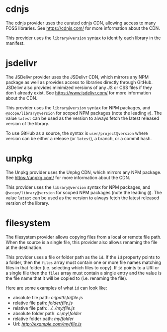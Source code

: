 # cdnjs

The cdnjs provider uses the curated cdnjs CDN, allowing access to many FOSS libraries.  See https://cdnjs.com/ for more information about the CDN.

This provider uses the `library@version` syntax to identify each library in the manifest.

# jsdelivr

The JSDelivr provider uses the JSDelivr CDN, which mirrors any NPM package as well as provides access to libraries directly through GitHub.  JSDelivr also provides minimized versions of any JS or CSS files if they don't already exist.  See https://www.jsdelivr.com/ for more information about the CDN.

This provider uses the `library@version` syntax for NPM packages, and `@scope/library@version` for scoped NPM packages (note the leading `@`).  The value `latest` can be used as the version to always fetch the latest released version of the library.

To use GitHub as a source, the syntax is `user/project@version` where version can be either a release (or `latest`), a branch, or a commit hash.

# unpkg

The Unpkg provider uses the Unpkg CDN, which mirrors any NPM package.  See https://unpkg.com/ for more information about the CDN.

This provider uses the `library@version` syntax for NPM packages, and `@scope/library@version` for scoped NPM packages (note the leading `@`).  The value `latest` can be used as the version to always fetch the latest released version of the library.

# filesystem

The filesystem provider allows copying files from a local or remote file path.  When the source is a single file, this provider also allows renaming the file at the destination.

This provider uses a file or folder path as the `id`.  If the `id` property points to a folder, then the `files` array must contain one or more file names matching files in that folder (i.e. selecting which files to copy). If `id` points to a URI or a single file then the `files` array must contain a single entry and the value is the file name that it will be copied to (i.e. renaming the file).

Here are some examples of what `id` can look like:

- absolute file path: _c:\path\to\file.js_
- relative file path: _folder/file.js_
- relative file path: _../../my/file.js_
- absolute folder path: _c:\my\folder_
- relative folder path: _my/folder_
- Url: _http://example.com/my/file.js_